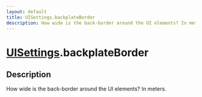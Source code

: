 ```yaml
---
layout: default
title: UISettings.backplateBorder
description: How wide is the back-border around the UI elements? In meters.
---
```

# [UISettings]({{site.url}}/Pages/Reference/UISettings.html).backplateBorder

## Description
How wide is the back-border around the UI elements? In
meters.

